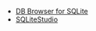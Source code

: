 * [DB Browser for SQLite](https://github.com/sqlitebrowser/sqlitebrowser)
* [SQLiteStudio](https://github.com/pawelsalawa/sqlitestudio)
